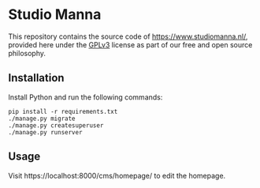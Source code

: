 # Studio Manna

This repository contains the source code of https://www.studiomanna.nl/,
provided here under the [GPLv3](LICENSE) license as part of our free
and open source philosophy.

## Installation

Install Python and run the following commands:

    pip install -r requirements.txt
    ./manage.py migrate
    ./manage.py createsuperuser
    ./manage.py runserver

## Usage

Visit https://localhost:8000/cms/homepage/ to edit the homepage.
